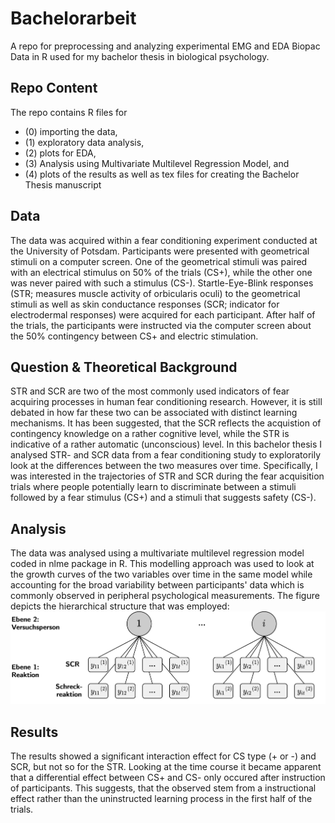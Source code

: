 # Bachelorarbeit

A repo for preprocessing and analyzing experimental EMG and EDA Biopac Data in R used for my bachelor thesis in biological psychology. 

## Repo Content
The repo contains R files for 
- (0) importing the data, 
- (1) exploratory data analysis, 
- (2) plots for EDA, 
- (3) Analysis using Multivariate Multilevel Regression Model, and 
- (4) plots of the results
as well as tex files for creating the Bachelor Thesis manuscript


## Data
The data was acquired within a fear conditioning experiment conducted at the University of Potsdam. Participants were presented with geometrical stimuli on a computer screen. One of the geometrical stimuli was paired with an electrical stimulus on 50% of the trials (CS+), while the other one was never paired with such a stimulus (CS-). Startle-Eye-Blink responses (STR; measures muscle activity of orbicularis oculi) to the geometrical stimuli as well as skin conductance responses (SCR; indicator for electrodermal responses) were acquired for each participant. After half of the trials, the participants were instructed via the computer screen about the 50% contingency between CS+ and electric stimulation. 

## Question & Theoretical Background
STR and SCR are two of the most commonly used indicators of fear acquiring processes in human fear conditioning research. However, it is still debated in how far these two can be associated with distinct learning mechanisms. It has been suggested, that the SCR reflects the acquistion of contingency knowledge on a rather cognitive level, while the STR is indicative of a rather automatic (unconscious) level. In this bachelor thesis I analysed STR- and SCR data from a fear conditioning study to exploratorily look at the differences between the two measures over time. Specifically, I was interested in the trajectories of STR and SCR during the fear acquisition trials where people potentially learn to discriminate between a stimuli followed by a fear stimulus (CS+) and a stimuli that suggests safety (CS-). 

## Analysis
The data was analysed using a multivariate multilevel regression model coded in nlme package in R. This modelling approach was used to look at the growth curves of the two variables over time in the same model while accounting for the broad variability between participants' data which is commonly observed in peripheral psychological measurements.
The figure depicts the hierarchical structure that was employed:
![hierarchical structure of MLM](latex/images/structure.png)


## Results
The results showed a significant interaction effect for CS type (+ or -) and SCR, but not so for the STR. Looking at the time course it became apparent that a differential effect between CS+ and CS- only occured after instruction of participants. This suggests, that the observed stem from a instructional effect rather than the uninstructed learning process in the first half of the trials.


